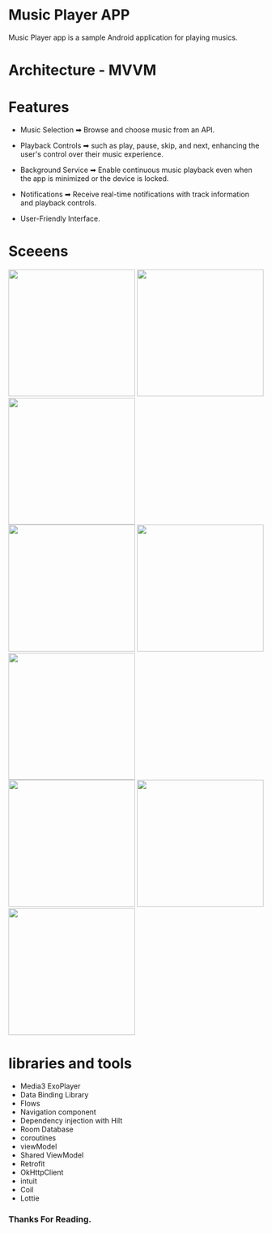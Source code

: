 # Music Player APP 

Music Player app is a sample Android application for playing musics.

# Architecture - MVVM 
 
# Features 

- Music Selection ➡ Browse and choose music from an API.
 
- Playback Controls ➡ such as play, pause, skip, and next, enhancing the user's control over their music experience.
 
- Background Service ➡ Enable continuous music playback even when the app is minimized or the device is locked.
 
- Notifications ➡ Receive real-time notifications with track information and playback controls.
  
- User-Friendly Interface.

# Sceeens

<div>
 <img src ="https://github.com/3slam/Music_Player_APP/assets/82102228/88c86560-a7ae-46c0-94b6-a0849bcc8007.jpg" width="250" hight="400">
 <img src ="https://github.com/3slam/Music_Player_APP/assets/82102228/b91df45a-0dca-4448-a463-3819e6d9732c.jpg" width="250" hight="400" >
 <img src ="https://github.com/3slam/Music_Player_APP/assets/82102228/d570c869-3810-4e0d-a6fe-5614e821e722.jpg" width="250" hight="400" >
</div>

<div>
 <img src ="https://github.com/3slam/Music_Player_APP/assets/82102228/d50c5202-e2b1-4738-bd9f-ebfa18ec3b76.jpg" width="250" hight="400">
 <img src ="https://github.com/3slam/Music_Player_APP/assets/82102228/2f4dcece-0405-4950-bd94-4eef236f0c59.jpg" width="250" hight="400" >
 <img src ="https://github.com/3slam/Music_Player_APP/assets/82102228/9b7847e7-6aa4-45eb-af6d-d8ce609951fe.jpg" width="250" hight="400" >
</div>

 <div>
 <img src ="https://github.com/3slam/Music_Player_APP/assets/82102228/696d29b8-8964-4453-b505-1c3c4d7f8e44.jpg" width="250" hight="400">
 <img src ="https://github.com/3slam/Music_Player_APP/assets/82102228/e6d99b99-a3a5-4423-ac98-7befb9b25752.jpg" width="250" hight="400" >
 <img src ="https://github.com/3slam/Music_Player_APP/assets/82102228/abfbbd5a-79fc-4c8f-a17a-a18013fca9b3.jpg" width="250" hight="400" >
</div>

 #  libraries and tools

- Media3 ExoPlayer
- Data Binding Library
- Flows
- Navigation component
- Dependency injection with Hilt
- Room Database
- coroutines
- viewModel
- Shared ViewModel
- Retrofit
- OkHttpClient
- intuit
- Coil
- Lottie
  
### Thanks For Reading.
